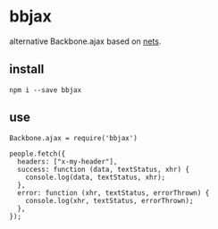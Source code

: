 # bbjax

alternative Backbone.ajax based on [nets](http://npmjs.org/package/nets).

## install

```
npm i --save bbjax
```

## use

```
Backbone.ajax = require('bbjax')
```

```
people.fetch({
  headers: ["x-my-header"],
  success: function (data, textStatus, xhr) {
    console.log(data, textStatus, xhr);
  },
  error: function (xhr, textStatus, errorThrown) {
    console.log(xhr, textStatus, errorThrown);
  },
});
```